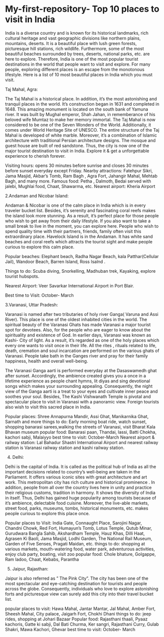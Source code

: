 # My-first-repository- Top 10 places to visit in India
India is a diverse country and is known for its historical landmarks, rich cultural heritage and vast geographic divisions like northern plains, mountains, deserts. It is a beautiful place with lush green forests, picturesque hill stations, rich wildlife. Furthermore, some of the most beautiful beaches surrounded by trees, deserts, national parks, etc. are here to explore.  Therefore, India is one of the most popular tourist destinations in the world that people want to visit and explore. For many people, exploring different places is an escape from the monotonous lifestyle. Here is a list of 10 most beautiful places in India which you must visit.

Taj Mahal, Agra:

The Taj Mahal is a historical place. In addition, it’s the most astonishing and tranquil places in the world. It’s construction began in 1631 and completed in 1648. This amazing monument is located on the south bank of Yamuna river. It was built by Mughal emperor, Shah Jahan, in rememberance of his beloved wife Mumtaz to make her memory immortal. The Taj Mahal is now considered to be one of the Seven Wonders of the World. Additionally, it comes under World Heritage Site of UNESCO. The entire structure of the Taj Mahal is developed of white marble. Moreover, it’s a combination of Islamic architecture with traditional Persian architecture designs. The mosque and guest house are built of red sandstone. Thus, the city is now one of the major tourist destination to visit in India. Explore it & get a unforgettable experience to cherish forever.

 Visiting hours: opens 30 minutes before sunrise and closes 30 minutes before sunset everyday except Friday.
Nearby attractions: Fatehpur Sikri, Jama Masjid, Akbar’s Tomb, Ram Bagh , Agra Fort, Jahangir Mahal, Mehtab Bagh, and many more.
Famous food: Petha , Dalmoth, Bedai served with jalebi, Mughlai food, Chaat,  Shawarma, etc.
Nearest airport: Kheria Airport

2.Andaman and Nicobar Island:


Andaman & Nicobar is one of the calm place in India which is in every traveler bucket list. Besides, it’s serenity and fascinating coral reefs makes the island look more stunning. As a result, it’s perfect place for those people who wish to get away from their daily lifestyle. If you also want to take a small break to live in the moment, you can explore here. People who wish to spend quality time with their partners, friends, family often visit this extraordinary place. Havelock Island is in the Andaman. It has white sand beaches and coral reefs which attracts the tourist sight and make people curious to explore this calm place.

Popular beaches: Elephant beach, Radha Nagar Beach, kala Patthar(Cellular Jail), Wandoor Beach, Barren Island, Ross Isalnd .

Things to do: Scuba diving, Snorkelling, Madhuban trek, Kayaking, explore tourist hubspots.

Nearest Airport: Veer Savarkar International Airport in Port Blair.

Best time to Visit: October- March

3.Varanasi, Uttar Pradesh:

Varanasi is named after two tributaries of holy river Ganga( Varuna and Assi River). This place is one of the oldest inhabited cities in the world. The spiritual beauty of the Varanasi Ghats has made Varanasi a major tourist spot for devotees. Also, for the people who are eager to know about the spirituality and existence of God. In earlier days, Varanasi was known as Kashi- City of light. As a result, it’s regarded as one of the holy places which every one wants to visit once in their life. All the rites , rituals related to life, death, cremation and soul incarcation are performed on the  various ghats of Varanasi. People take bath in the Ganges river and pray for their family happiness, health and overall well-being.

The Varanasi Ganga aarti is performed everyday at the Dasaswamedh ghat after sunset. Accordingly, the ambience created gives you a once in a lifetime experience as people chant hymns, lit diyas and sing devotional songs which makes your surrounding appealing. Consequently, the night view of the Ganga aarti is a treat to your eyes and cultivate inner peace and soothes your soul. Besides, The Kashi Vishwanath Temple is pivotal and spectacular place to visit in Varanasi with a panoramic view. Foreign tourists also wish to visit this sacred place in India.

Popular places:  Shree Annapurna Mandir, Assi Ghat, Manikarnika Ghat,  Sarnath and more
things to do: Early morning boat ride, watch sunset, shopping banarasi sarees,walking the streets of Varanasi, visit Bharat Kala Bhavan museum
popular food: Banarasi paan, Thandai, lassi, Batti Chokha, kachori sabji, Malaiyyo
best time to visit: October-March
Nearest airport & railway station: Lal Bahadur Shastri International Airport and 
nearest railway station is Varanasi railway station and kashi railway station.

4. Delhi:

Delhi is the capital of India. It is called as the political hub of India as all the important decisions related to country’s well-being are taken in the Parliament. It offers various iconic sites with great architecture and art work. This metropolitan city has rich culture and historical prominence . In addition,  people from all over the country lives here in unity and practice their religious customs, tradition  in harmony. It shows the diversity of India in itself. Thus, Delhi has gained huge popularity among tourists because of it’s ambience, delectable food cuisine. Moreover, the live-able markets, street food, parks, museums, tombs, historical monuments, etc. makes people curious to explore this place once.

Popular places to Visit: India Gate, Connaught Place, Sarojini Nagar, Chandni Chowk, Red Fort, Humayun’s Tomb, Lotus Temple, Qutub Minar, Gurudwara Bangla Sahib, Akshardham Temple, Hauz Khas, Dilli Haat, Agrasen Ki Baoli, Jama Masjid, Lodhi Garden, The National Rail Museum, Garden of Five Senses, Pragati Maidan, etc.
things to do: shopping at various markets, mouth-watering food, water park, adventurous activities, enjoy club party, boating, visit zoo
popular food: Chole bhature, Golgappe, Ram ladoo, Chaat, Kebabs, Parantha

5. Jaipur, Rajasthan:
   
Jaipur is also referred as ” The Pink City”. The city has been one of the most spectacular and eye-catching destination for tourists and people across the globe. Consequently, individuals who love to explore astonishing forts and picturesque view can surely add this city into their travel bucket list. 

popular places to visit: Hawa Mahal, Jantar Mantar, Jal Mahal, Amber Fort, Sheesh Mahal, City palace, Jaigarh Fort, Chokhi Dhani
things to do: jeep rides, shopping at Johari Bazaar 
Popular food: Rajasthani thaali, Pyaaz kachoris, Gatte ki sabji, Dal Bati Churma, Ker sangri, Rajasthani Curry, Gulab Shakri, Mawa Kachori, Ghevar
best time to visit: October- March 
